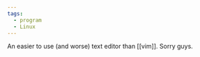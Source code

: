 ```yaml
---
tags:
  - program
  - Linux
---
```

An easier to use (and worse) text editor than [[vim]]. Sorry guys.